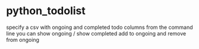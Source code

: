 # python_todolist


specify a csv with ongoing and completed todo columns 
from the command line you can show ongoing / show completed
add to ongoing and remove from ongoing 


